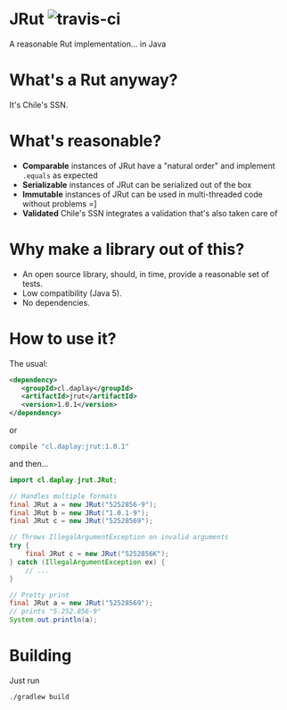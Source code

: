 # JRut ![travis-ci](https://travis-ci.org/daplay/jrut.svg?branch=master)

A reasonable Rut implementation... in Java

# What's a Rut anyway?

It's Chile's SSN.

# What's reasonable?

- **Comparable** instances of JRut have a "natural order" and implement `.equals` as expected
- **Serializable** instances of JRut can be serialized out of the box
- **Immutable** instances of JRut can be used in multi-threaded code without problems =]
- **Validated** Chile's SSN integrates a validation that's also taken care of

# Why make a library out of this?

- An open source library, should, in time, provide a reasonable set of tests.
- Low compatibility (Java 5).
- No dependencies.

# How to use it?

The usual:

```xml
<dependency>
   <groupId>cl.daplay</groupId>
   <artifactId>jrut</artifactId>
   <version>1.0.1</version>
</dependency>
```

or

```groovy
compile "cl.daplay:jrut:1.0.1"
```

and then...

```java
import cl.daplay.jrut.JRut;

// Handles multiple formats
final JRut a = new JRut("5252856-9");
final JRut b = new JRut("1.0.1-9");
final JRut c = new JRut("52528569");

// Throws IllegalArgumentException on invalid arguments
try {
    final JRut c = new JRut("5252856K");
} catch (IllegalArgumentException ex) {
    // ...
}

// Pretty print
final JRut a = new JRut("52528569");
// prints "5.252.856-9"
System.out.println(a);

```

# Building

Just run

`./gradlew build`
